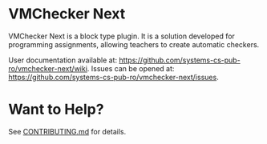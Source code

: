 # VMChecker Next

VMChecker Next is a block type plugin. It is a solution developed for programming assignments,
allowing teachers to create automatic checkers.

User documentation available at: https://github.com/systems-cs-pub-ro/vmchecker-next/wiki.
Issues can be opened at: https://github.com/systems-cs-pub-ro/vmchecker-next/issues.

# Want to Help?
See [CONTRIBUTING.md](https://github.com/open-education-hub/vmchecker-next/blob/master/CONTRIBUTING.md) for details.
